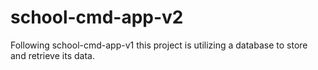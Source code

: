 # school-cmd-app-v2
Following school-cmd-app-v1 this project is utilizing a database to store and retrieve its data.
